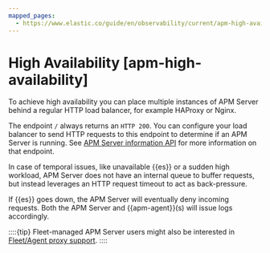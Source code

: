 ```yaml
---
mapped_pages:
  - https://www.elastic.co/guide/en/observability/current/apm-high-availability.html
---
```


# High Availability [apm-high-availability]

To achieve high availability you can place multiple instances of APM Server behind a regular HTTP load balancer, for example HAProxy or Nginx.

The endpoint `/` always returns an `HTTP 200`. You can configure your load balancer to send HTTP requests to this endpoint to determine if an APM Server is running. See [APM Server information API](apm-server-information-api.md) for more information on that endpoint.

In case of temporal issues, like unavailable {{es}} or a sudden high workload, APM Server does not have an internal queue to buffer requests, but instead leverages an HTTP request timeout to act as back-pressure.

If {{es}} goes down, the APM Server will eventually deny incoming requests. Both the APM Server and {{apm-agent}}(s) will issue logs accordingly.

::::{tip} 
Fleet-managed APM Server users might also be interested in [Fleet/Agent proxy support](https://www.elastic.co/guide/en/fleet/current/fleet-agent-proxy-support.html).
::::


